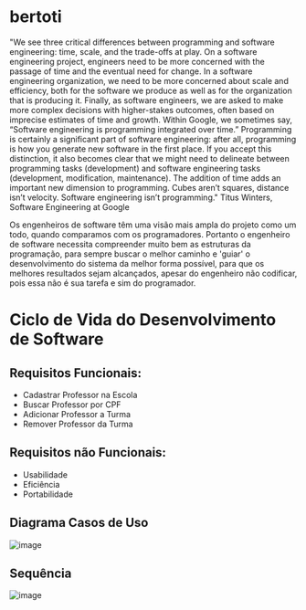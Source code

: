 # bertoti
"We see three critical differences between programming and software engineering: time, scale, and the trade-offs at play. On a software engineering project, engineers need to be more concerned with the passage of time and the eventual need for change. In a software engineering organization, we need to be more concerned about scale and efficiency, both for the software we produce as well as for the organization that is producing it. Finally, as software engineers, we are asked to make more complex decisions with higher-stakes outcomes, often based on imprecise estimates of time and growth. Within Google, we sometimes say, “Software engineering is programming integrated over time.” Programming is certainly a significant part of software engineering: after all, programming is how you generate new software in the first place. If you accept this distinction, it also becomes clear that we might need to delineate between programming tasks (development) and software engineering tasks (development, modification, maintenance). The addition of time adds an important new dimension to programming. Cubes aren’t squares, distance isn’t velocity. Software engineering isn’t programming."
Titus Winters, Software Engineering at Google

Os engenheiros de software têm uma visão mais ampla do projeto como um todo, quando comparamos com os programadores. Portanto o engenheiro de software necessita compreender muito bem as estruturas da programação, para sempre buscar o melhor caminho e 'guiar' o desenvolvimento do sistema da melhor forma possível, para que os melhores resultados sejam alcançados, apesar do engenheiro não codificar, pois essa não é sua tarefa e sim do programador.  

##
# Ciclo de Vida do Desenvolvimento de Software

## Requisitos Funcionais:
- Cadastrar Professor na Escola
- Buscar Professor por CPF
- Adicionar Professor a Turma
- Remover Professor da Turma

## Requisitos não Funcionais:
- Usabilidade
- Eficiência
- Portabilidade 

## Diagrama Casos de Uso
![image](https://user-images.githubusercontent.com/101421659/187308172-900debe6-9a12-404e-9c24-a5d4b250475c.png)

## Sequência
![image](https://user-images.githubusercontent.com/101421659/188519208-ff7d9af3-1d19-4cf9-be73-1ce55c937b64.png)










